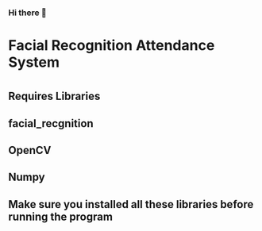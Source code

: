 ### Hi there 👋

<!--
**abhijith1799/abhijith1799** is a ✨ _special_ ✨ repository because its `README.md` (this file) appears on your GitHub profile.

Here are some ideas to get you started:

- 🔭 I’m currently working on ...
- 🌱 I’m currently learning ...
- 👯 I’m looking to collaborate on ...
- 🤔 I’m looking for help with ...
- 💬 Ask me about ...
- 📫 How to reach me: ...
- 😄 Pronouns: ...
- ⚡ Fun fact: ...
-->


<h1>Facial Recognition Attendance System<h1>
<h2>Requires Libraries</h2>
<h2>facial_recgnition</h2>
<h2>OpenCV</h2>
<h2>Numpy</h2>
<h2>Make sure you installed all these libraries before running the program </h2>
